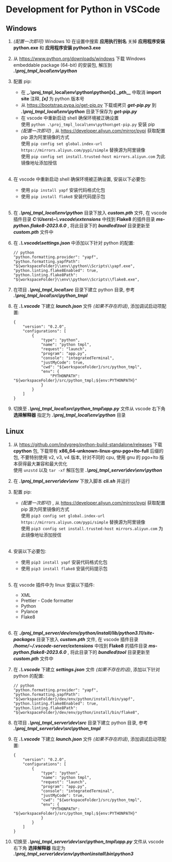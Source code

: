 # Development for Python in VSCode

## Windows

1. _(配置一次即可)_ Windows 10 在设置中搜索 **应用执行别名** 关掉 **应用程序安装 python.exe** 和 **应用程序安装 python3.exe**

2. 从 https://www.python.org/downloads/windows 下载 Windows embeddable package (64-bit) 的安装包, 解压到 **_.\proj_tmpl_local\env\python_**

3. 配置 pip:

    - 在 **\_.\proj_tmpl_local\env\python\python[x].\_pth\_\_** 中取消 **import site** 注释, **_[x]_** 为 python 版本号
    - 从 https://bootstrap.pypa.io/get-pip.py 下载或拷贝 **_get-pip.py_** 到 **_.\proj_tmpl_local\env\python_** 目录下保存为 **_get-pip.py_**
    - 在 vscode 中重新启动 shell 确保环境被正确设置<br>
      使用 `python .\proj_tmpl_local\env\python\get-pip.py` 安装 pip
    - _(配置一次即可)_ , 从 https://developer.aliyun.com/mirror/pypi 获取配置 pip 源为阿里镜像的方式<br>
      使用 `pip config set global.index-url https://mirrors.aliyun.com/pypi/simple` 替换源为阿里镜像<br>
      使用
      `pip config set install.trusted-host mirrors.aliyun.com` 为此镜像地址添加授信<br><br>

4. 在 vscode 中重新启动 shell 确保环境被正确设置, 安装以下必要包:

    - 使用 `pip install yapf` 安装代码格式化包
    - 使用 `pip install flake8` 安装代码提示包<br><br>

5. 在 **_.\proj_tmpl_local\env\python_** 目录下放入 **_custom.pth_** 文件, 在 vscode 插件目录 **_C:\Users\\~\\.vscode\extensions_** 中找到 **Flake8** 的插件目录 **_ms-python.flake8-2023.6.0_** , 将此目录下的 **_bundled\tool_** 目录更新至 **_custom.pth_** 文件中

6. 在 **_.\\.vscode\settings.json_** 中添加以下针对 python 的配置:

    ```
    // python
    "python.formatting.provider": "yapf",
    "python.formatting.yapfPath": "${workspaceFolder}\\env\\python\\Scripts\\yapf.exe",
    "python.linting.flake8Enabled": true,
    "python.linting.flake8Path": "${workspaceFolder}\\env\\python\\Scripts\\flake8.exe",
    ```

7. 在项目 **_.\proj_tmpl_local\src_** 目录下建立 python 目录, 参考 **_.\proj_tmpl_local\src\python_tmpl_**

8. 在 **_.\\.vscode_** 下建立 **_launch.json_** 文件 _(如果不存在的话)_, 添加调试启动项配置:

    ```
    {
        "version": "0.2.0",
        "configurations": [
            {
                "type": "python",
                "name": "python tmpl",
                "request": "launch",
                "program": "app.py",
                "console": "integratedTerminal",
                "justMyCode": true,
                "cwd": "${workspaceFolder}/src/python_tmpl",
                "env": {
                    "PYTHONPATH": "${workspaceFolder}/src/python_tmpl;${env:PYTHONPATH}"
                }
            }
        ]
    }

    ```

9. 切换至 **_.\proj_tmpl_local\src\python_tmpl\app.py_** 文件从 vscode 右下角 **选择解释器** 指定为 **_.\proj_tmpl_local\env\python_** 目录

## Linux

1. 从 https://github.com/indygreg/python-build-standalone/releases 下载 **cpython** 包, 下载带有 **x86_64-unknown-linux-gnu-pgo+lto-full** 后缀的包, 不要特别使用 v2, v3, v4 版本, 针对不同的
   cpu, 使用 gnu 的 pgo+lto 版本获得最大兼容和最大优化<br>
   使用 `unzstd` 以及 `tar -xf` 解压包至 **_.\proj_tmpl_server\dev\env\python_**

2. 在 **_.\proj_tmpl_server\dev\env_** 下放入脚本 **_cli.sh_** 并运行

3. 配置 pip:

    - _(配置一次即可)_ , 从 https://developer.aliyun.com/mirror/pypi 获取配置 pip 源为阿里镜像的方式<br>
      使用 `pip3 config set global.index-url https://mirrors.aliyun.com/pypi/simple` 替换源为阿里镜像<br>
      使用
      `pip3 config set install.trusted-host mirrors.aliyun.com` 为此镜像地址添加授信<br><br>

4. 安装以下必要包:

    - 使用 `pip3 install yapf` 安装代码格式化包
    - 使用 `pip3 install flake8` 安装代码提示包<br><br>

5. 在 vscode 插件中为 linux 安装以下插件:

    - XML
    - Prettier - Code formatter
    - Python
    - Pylance
    - Flake8<br><br>

6. 在 **_./proj_tmpl_server/dev/env/python/install/lib/python3.11/site-packages_** 目录下放入 **_custom.pth_** 文件, 在 vscode 插件目录 **_/home/~/.vscode-server/extensions_** 中找到 **Flake8** 的插件目录 **_ms-python.flake8-2023.6.0_** , 将此目录下的 **_bundled\tool_** 目录更新至 **_custom.pth_** 文件中

7. 在 **_.\\.vscode_** 下建立 **_settings.json_** 文件 _(如果不存在的话)_, 添加以下针对 python 的配置:

    ```
    // python
    "python.formatting.provider": "yapf",
    "python.formatting.yapfPath": "${workspaceFolder}/dev/env/python/install/bin/yapf",
    "python.linting.flake8Enabled": true,
    "python.linting.flake8Path": "${workspaceFolder}/dev/env/python/install/bin/flake8",

    ```

8. 在项目 **_.\proj_tmpl_server\dev\src_** 目录下建立 python 目录, 参考 **_.\proj_tmpl_server\dev\src\python_tmpl_**

9. 在 **_.\\.vscode_** 下建立 **_launch.json_** 文件 _(如果不存在的话)_, 添加调试启动项配置:

    ```
    {
        "version": "0.2.0",
        "configurations": [
            {
                "type": "python",
                "name": "python tmpl",
                "request": "launch",
                "program": "app.py",
                "console": "integratedTerminal",
                "justMyCode": true,
                "cwd": "${workspaceFolder}/src/python_tmpl",
                "env": {
                    "PYTHONPATH": "${workspaceFolder}/src/python_tmpl;${env:PYTHONPATH}"
                }
            }
        ]
    }

    ```

10. 切换至 **_.\proj_tmpl_server\dev\src\python_tmpl\app.py_** 文件从 vscode 右下角 **选择解释器** 指定为 **_.\proj_tmpl_server\dev\env\python\install\bin\python3_**
